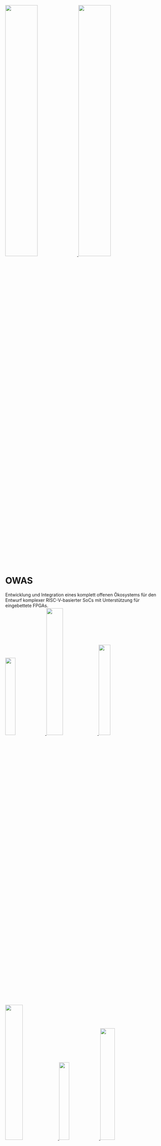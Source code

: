 <a href="https://www.elektronikforschung.de/projekte/di-owas"> <img src="https://github.com/user-attachments/assets/5d91b7d8-4e35-4c52-97c2-b4eb6c623895"  width=45% height=45% /> </a>
<a href="https://www.bmbf.de/DE/Home/home_node.html"> <img src="https://github.com/user-attachments/assets/8a0b7e2b-ae0e-4068-b455-600f2bafa3d0"  width=45% height=45% /> </a>


# OWAS
Entwicklung und Integration eines komplett offenen Ökosystems für den Entwurf komplexer RISC-V-basierter SoCs mit Unterstützung für eingebettete FPGAs. <br>
<a href="https://www.uni-heidelberg.de/de"> <img src="https://github.com/user-attachments/assets/098e3b87-71f7-4c5b-86d8-fb38cf753764"  width=25% height=25% /> </a>
<a href="https://www.ims.fraunhofer.de/"> <img src="https://github.com/user-attachments/assets/d43df641-3b0f-45e2-b072-5e905e6ae807"  width=32% height=32% /> </a>
<a href="https://www.ruhr-uni-bochum.de/de"> <img src="https://github.com/user-attachments/assets/6b82f4b8-4386-4f8b-a28f-0f3919ae4149"  width=27% height=27% /> </a>
<a href="https://b-horizon.com/de/"> <img src="https://github.com/user-attachments/assets/5379fb21-0eb7-4d8a-8f75-72d5d0ec8eae"  width=33% height=33% /> </a>
<a href="https://dc-vision.de/"> <img src="https://github.com/user-attachments/assets/b850bcf2-e5af-45e4-947d-9a0c5b95c388"  width=25% height=25% /> </a>
<a href="https://lubis-eda.com/"> <img src="https://github.com/user-attachments/assets/b25bff68-15a8-4fdd-9cb3-a577b920c713"  width=30% height=30% /> </a>


## Langfristiger Project-Impact
 * Offene Umgebung für adaptive RISC-V + eFPGA Systeme <br>
    (besonders robust durch Verwendung formaler Verifikationsverfahren und Post-Quantum)
 * Mehrere externe Projekte, welche DI-OWAS Tools einsetzen <br>
    FABulous wird bereits von Stanford University, Berkely, und New York University genutzt
 * FABulous als Benchmark für die Entwicklung der OpenLane Tools
 * Ausbildung von Experten (in Lehre, Summer-Schools und Tutorials)
 * Weitere Förderung für langfristige Unterstützung & Startup


## Entwurfs-Flow
<img src="https://github.com/user-attachments/assets/ee8ed425-da94-45b6-8009-d67582681cab"  width=105% height=105% /> <br>
OWAS-Container – alle notwendigen Tools in einer Box: <br>
 * Simulatoren (Verilator, Icarus Verilog, GHDL)
 * Synthese (yosys)
 * Implementierung FPGA & ASIC (nextpnr, openRoad, etc.)
 * Applikationssoftware (GCC, openOCD)
 * Zusätzliche Entwicklungstools (klayout, git, python, make, …)


## Der DI-OWAS Chip
<img src="https://github.com/user-attachments/assets/36a6c1a8-444b-4a68-b72f-47965f07ac4b"  width=100% height=100% /> <br>
 * RISC-V CPU / Prozessorsystem (basierend auf Fraunhofer IMS AIRISC-Familie)
 *   Bare-Metal-Setup oder mit eingebettetem OS (FreeRTOS / Zephyr OS)
 * Standard-Peripherie: UART, I²C, SPI, GPIO + Timer & On-Chip-Debugger
 * On-Chip RAM + Controller für externen Speicher (QSPI PSRAM / HyperRAM)
 * AXI4-basiertes Bussystem
 * FABulous eFPGA – optimierte CLBs für KI und Kryptographie
 * Dedizierte Sensorinterfaces
 * Setup für FPGA-Emulationssystem
 * Schnittstelle zu einem optionalen MPSoC-basierten Linux-Hostsystem


## Konkrete Beispielanwendungen aus dem Automotive-Bereich
 * Objekterkennung in Videostreams (Partner DC-Vision)
 * Auswertung körpernaher Sensoren (Partner B-Horizon)
 * Echtzeitfähigkeit und Sicherheit (IP Protection)


## Offene EDA-Tools und IP der Partner
 * FABulous (eFPGA Framework)
 * AIRISC (Lizenzfreier RISC-V core für FPGA und ASIC)
 * hxtorch (BrainScaleS-2 via PyTorch)


## Verwendete externe EDA-Tools und IP
 * Yosys (Logiksynthese)
 * ABC (Technology Mapping)
 * nextpnr (generisches FPGA Place&Route Tool)
 * OpenLane/OpenRoad (RTL nach GDS2 Flow)
 * PyTorch/CUDA (ML Training)
 * Ngspice (Schaltungssimulation von SPICE-Modellen)
 * RISC-V


## Kerninnovationen und Entwicklungen
 * Spezial-FPGA-Blöcke für AI und Krypto <br>
  Bislang nur einfache Arithmetik-Blöcke in FABulous<br>
  (TRL 2 &rarr; TRL 4)
 * Anwender-definierte Fabrics (Größe, Kacheln, I/O, Routing, ...) <br> 							
  Bislang nur eingeschränkte Möglichkeit für I/O und das Routing <br>
  (TRL 3 &rarr; TRL 5)
 * Automatische FPGA Werkzeuggenerierung (für die RTL-zu-Bitstream-Generierung) <br>	 	
  Bislang werden die Werkzeuge manuell an die Fabrics  angepasst <br>
  (TRL 3 &rarr; TRL 5)
 * Integrierte Werkzeuge für Optimierung und Entwurfsraumexploration <br> 			
  Bislang bedarf die Optimierung viel Expertenwissen und Eingriffe <br>
  (TRL 2 &rarr; TRL 4)
 * Integrierte Werkzeuge für Verifikation und Charakterisierung <br> 				 
  Bislang kann noch kein vollständiges Timing-Modell erzeugt werden <br>
  (TRL 3 &rarr; TRL 5)
 * System mit konfigurierbarer KI-gestützter Sensor-Fusion <br>			
  Bislang gibt es nur einfache Erkennnung ohne die geplante Unterstützung für KI und Sensor-Fusion <br>
  (TRL 2 &rarr; TRL 4)


## DI-OWAS: Projektsteckbrief
 * Projektlaufzeit:	01.05.2024 – 30.04.2027
 * Fördersumme: 	3.98M €
 * Projektansprechpartner: 
   * UH1:	<a href="https://www.ziti.uni-heidelberg.de/de/forschung/nct.html">Prof. Dirk Koch</a>; Universität Heidelberg (Koordinator) <br>
      (Im Neuenheimer Feld 386, 69120 Heidelberg)
   * UH2:	<a href="https://www.kip.uni-heidelberg.de/people/gruppe.php?action=details&num=298">PD Dr. habil. Johannes Schemmel</a>; Uni Heidelberg <br>
      (Im Neuenheimer Feld 227, 69120 Heidelberg)
   * IMS: <a href="https://www.ims.fraunhofer.de/">Stephan Nolting</a>; Fraunhofer IMS <br>
      (Finkenstraße 61, 47057 Duisburg)
   * RUB:	<a href="https://www.ruhr-uni-bochum.de/de">Prof. Tim Güneysu</a>; Ruhr-Universität Bochum <br>
      (Universitätsstr. 150, 44801 Bochum)
   * BH:	<a href="https://b-horizon.com/de/">Mohammad Kabany</a>; B-Horizon GmbH <br>
      (Bruckdorfer Str. 34, 93161 Sinzing)
   * LU:	<a href="https://lubis-eda.com/about-us/">Dr. Max Birtel</a> ; LUBIS EDA GmbH <br>
      (Trippstadter Straße 110, 67663 Kaiserslautern)
   * DCV:	<a href="https://dc-vision.de/">Frederik Lange</a>; DC Vision Systems GmbH <br>
      (Rollnerstraße 59, 90408 Nürnberg)
 * Kontakt:    dirk.koch@uni-heidelberg.de



